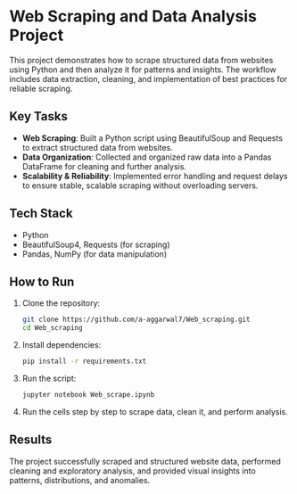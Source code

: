 # Web Scraping and Data Analysis Project

This project demonstrates how to scrape structured data from websites using Python and then analyze it for patterns and insights. The workflow includes data extraction, cleaning, and implementation of best practices for reliable scraping.

## Key Tasks

* **Web Scraping**: Built a Python script using BeautifulSoup and Requests to extract structured data from websites.
* **Data Organization**: Collected and organized raw data into a Pandas DataFrame for cleaning and further analysis.
* **Scalability & Reliability**: Implemented error handling and request delays to ensure stable, scalable scraping without overloading servers.

## Tech Stack

* Python
* BeautifulSoup4, Requests (for scraping)
* Pandas, NumPy (for data manipulation)

## How to Run

1. Clone the repository:

   ```bash
   git clone https://github.com/a-aggarwal7/Web_scraping.git
   cd Web_scraping
   ```
2. Install dependencies:

   ```bash
   pip install -r requirements.txt
   ```
3. Run the script:

   ```bash
   jupyter notebook Web_scrape.ipynb
   ```
4. Run the cells step by step to scrape data, clean it, and perform analysis.


## Results

The project successfully scraped and structured website data, performed cleaning and exploratory analysis, and provided visual insights into patterns, distributions, and anomalies.

